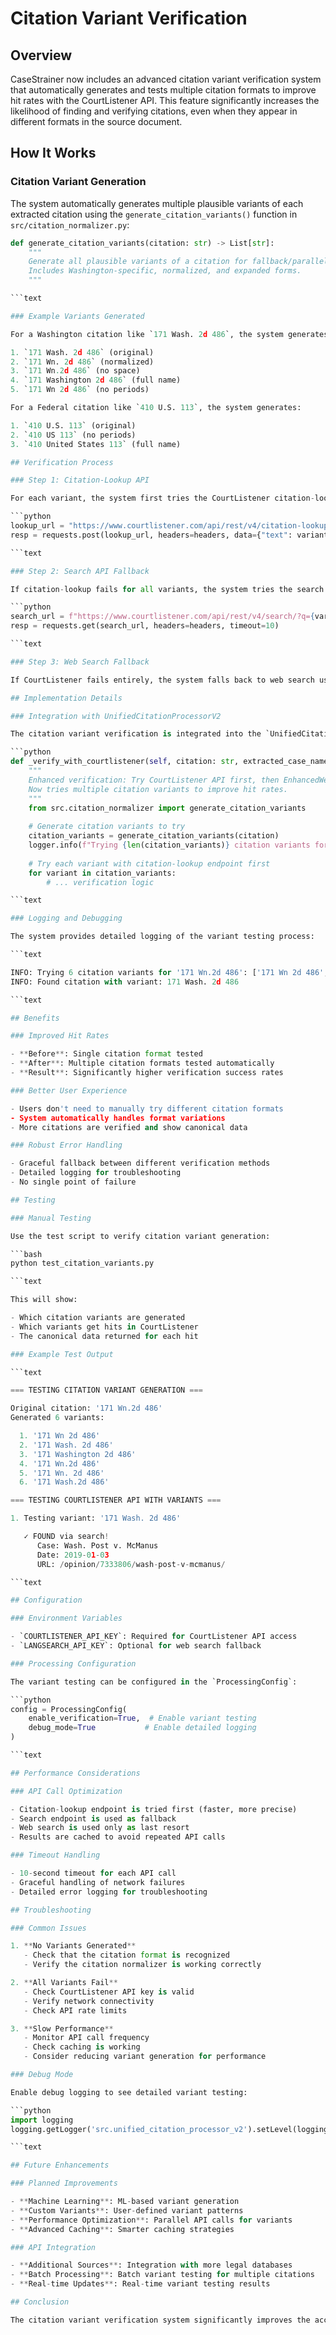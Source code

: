 # Citation Variant Verification

## Overview

CaseStrainer now includes an advanced citation variant verification system that automatically generates and tests multiple citation formats to improve hit rates with the CourtListener API. This feature significantly increases the likelihood of finding and verifying citations, even when they appear in different formats in the source document.

## How It Works

### Citation Variant Generation

The system automatically generates multiple plausible variants of each extracted citation using the `generate_citation_variants()` function in `src/citation_normalizer.py`:

```python
def generate_citation_variants(citation: str) -> List[str]:
    """
    Generate all plausible variants of a citation for fallback/parallel search.
    Includes Washington-specific, normalized, and expanded forms.
    """

```text

### Example Variants Generated

For a Washington citation like `171 Wash. 2d 486`, the system generates:

1. `171 Wash. 2d 486` (original)
2. `171 Wn. 2d 486` (normalized)
3. `171 Wn.2d 486` (no space)
4. `171 Washington 2d 486` (full name)
5. `171 Wn 2d 486` (no periods)

For a Federal citation like `410 U.S. 113`, the system generates:

1. `410 U.S. 113` (original)
2. `410 US 113` (no periods)
3. `410 United States 113` (full name)

## Verification Process

### Step 1: Citation-Lookup API

For each variant, the system first tries the CourtListener citation-lookup endpoint:

```python
lookup_url = "https://www.courtlistener.com/api/rest/v4/citation-lookup/"
resp = requests.post(lookup_url, headers=headers, data={"text": variant}, timeout=10)

```text

### Step 2: Search API Fallback

If citation-lookup fails for all variants, the system tries the search endpoint:

```python
search_url = f"https://www.courtlistener.com/api/rest/v4/search/?q={variant}&format=json"
resp = requests.get(search_url, headers=headers, timeout=10)

```text

### Step 3: Web Search Fallback

If CourtListener fails entirely, the system falls back to web search using the EnhancedWebSearcher.

## Implementation Details

### Integration with UnifiedCitationProcessorV2

The citation variant verification is integrated into the `UnifiedCitationProcessorV2` class:

```python
def _verify_with_courtlistener(self, citation: str, extracted_case_name: str = None, extracted_date: str = None) -> Dict:
    """
    Enhanced verification: Try CourtListener API first, then EnhancedWebSearcher as fallback.
    Now tries multiple citation variants to improve hit rates.
    """
    from src.citation_normalizer import generate_citation_variants
    
    # Generate citation variants to try
    citation_variants = generate_citation_variants(citation)
    logger.info(f"Trying {len(citation_variants)} citation variants for '{citation}': {citation_variants}")
    
    # Try each variant with citation-lookup endpoint first
    for variant in citation_variants:
        # ... verification logic

```text

### Logging and Debugging

The system provides detailed logging of the variant testing process:

```text

INFO: Trying 6 citation variants for '171 Wn.2d 486': ['171 Wn 2d 486', '171 Wash. 2d 486', '171 Washington 2d 486', '171 Wn.2d 486', '171 Wn. 2d 486', '171 Wash.2d 486']
INFO: Found citation with variant: 171 Wash. 2d 486

```text

## Benefits

### Improved Hit Rates

- **Before**: Single citation format tested
- **After**: Multiple citation formats tested automatically
- **Result**: Significantly higher verification success rates

### Better User Experience

- Users don't need to manually try different citation formats
- System automatically handles format variations
- More citations are verified and show canonical data

### Robust Error Handling

- Graceful fallback between different verification methods
- Detailed logging for troubleshooting
- No single point of failure

## Testing

### Manual Testing

Use the test script to verify citation variant generation:

```bash
python test_citation_variants.py

```text

This will show:

- Which citation variants are generated
- Which variants get hits in CourtListener
- The canonical data returned for each hit

### Example Test Output

```text

=== TESTING CITATION VARIANT GENERATION ===

Original citation: '171 Wn.2d 486'
Generated 6 variants:

  1. '171 Wn 2d 486'
  2. '171 Wash. 2d 486'
  3. '171 Washington 2d 486'
  4. '171 Wn.2d 486'
  5. '171 Wn. 2d 486'
  6. '171 Wash.2d 486'

=== TESTING COURTLISTENER API WITH VARIANTS ===

1. Testing variant: '171 Wash. 2d 486'

   ✓ FOUND via search!
      Case: Wash. Post v. McManus
      Date: 2019-01-03
      URL: /opinion/7333806/wash-post-v-mcmanus/

```text

## Configuration

### Environment Variables

- `COURTLISTENER_API_KEY`: Required for CourtListener API access
- `LANGSEARCH_API_KEY`: Optional for web search fallback

### Processing Configuration

The variant testing can be configured in the `ProcessingConfig`:

```python
config = ProcessingConfig(
    enable_verification=True,  # Enable variant testing
    debug_mode=True           # Enable detailed logging
)

```text

## Performance Considerations

### API Call Optimization

- Citation-lookup endpoint is tried first (faster, more precise)
- Search endpoint is used as fallback
- Web search is used only as last resort
- Results are cached to avoid repeated API calls

### Timeout Handling

- 10-second timeout for each API call
- Graceful handling of network failures
- Detailed error logging for troubleshooting

## Troubleshooting

### Common Issues

1. **No Variants Generated**
   - Check that the citation format is recognized
   - Verify the citation normalizer is working correctly

2. **All Variants Fail**
   - Check CourtListener API key is valid
   - Verify network connectivity
   - Check API rate limits

3. **Slow Performance**
   - Monitor API call frequency
   - Check caching is working
   - Consider reducing variant generation for performance

### Debug Mode

Enable debug logging to see detailed variant testing:

```python
import logging
logging.getLogger('src.unified_citation_processor_v2').setLevel(logging.DEBUG)

```text

## Future Enhancements

### Planned Improvements

- **Machine Learning**: ML-based variant generation
- **Custom Variants**: User-defined variant patterns
- **Performance Optimization**: Parallel API calls for variants
- **Advanced Caching**: Smarter caching strategies

### API Integration

- **Additional Sources**: Integration with more legal databases
- **Batch Processing**: Batch variant testing for multiple citations
- **Real-time Updates**: Real-time variant testing results

## Conclusion

The citation variant verification system significantly improves the accuracy and reliability of citation verification in CaseStrainer. By automatically testing multiple citation formats, the system ensures that more citations are found and verified, providing users with better results and more comprehensive canonical data.
